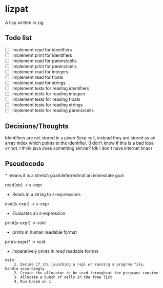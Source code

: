 # lizpat

A lisp written in zig

## Todo list

 - [ ] Implement read for identifiers
 - [ ] Implement print for identifiers
 - [ ] Implement read for parens/cells
 - [ ] Implement print for parens/cells
 - [ ] Implement read for integers
 - [ ] Implement read for floats
 - [ ] Implement read for strings
 - [ ] Implement tests for reading identifiers
 - [ ] Implement tests for reading integers
 - [ ] Implement tests for reading floats
 - [ ] Implement tests for reading strings
 - [ ] Implement tests for reading parens/cells

## Decisions/Thoughts

Identifiers are not stored in a given Sexp cell, instead they are stored as
an array index which points to the identifier. (I don't know if this is a bad
idea or not. I think java does something similar? Idk I don't have internet lmao)

## Pseudocode

\* means it is a stretch goal/deferred/not an immediate goal

read(str) -> s-expr
 - Reads in a string to s-expressions

eval(s-expr) -> s-expr
 - Evaluates an s-expression

print(s-expr) -> void 
 - prints in human readable format

prn(s-expr)* -> void 
 - imperatively prints in *read* readable format


```
main:
    1. Decide if its launching a repl or running a program file, handle accordingly
    2. Create the allocator to be used throughout the programs runtime
    3. Allocate a bunch of cells in the free list
    4. Run based on 1
```

